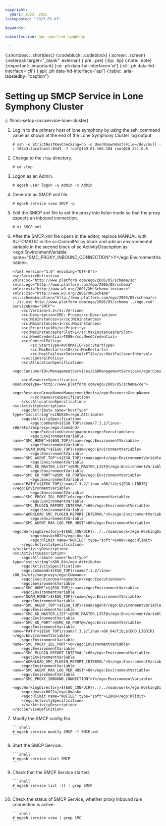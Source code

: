 ```yaml
---
copyright:
  years: 2023, 2025
lastupdated: "2023-05-03"

keywords:

subcollection: hpc-spectrum-symphony

---
```


{:shortdesc: .shortdesc}
{:codeblock: .codeblock}
{:screen: .screen}
{:external: target="_blank" .external}
{:pre: .pre}
{:tip: .tip}
{:note: .note}
{:important: .important}
{:ui: .ph data-hd-interface='ui'}
{:cli: .ph data-hd-interface='cli'}
{:api: .ph data-hd-interface='api'}
{:table: .aria-labeledby="caption"}


# Setting up SMCP Service in Lone Symphony Cluster
{: #smc-setup-smcservice-lone-cluster}

1.  Log in to the primary host of lone symphony by using the ssh_command value as shown at the end of the Lone Symphony Cluster log output.

    ``` shell
    # ssh -o StrictHostKeyChecking=no -o UserKnownHostsFile=/dev/null -L 18443:localhost:8443 -J root@149.81.166.184 root@10.241.0.6
    ```
2.  Change to the `/tmp` directory.

    ```shell
    # cd /tmp
    ```
3.  Logon as an Admin.

    ```shell
    # egosh user logon -u Admin -x Admin
    ```
4.  Generate an SMCP xml file.

    ```shell
    # egosh service view SMCP -p
    ```

5.  Edit the SMCP xml file to set the proxy into listen mode so that the proxy expects an inbound connection.

    ```shell
    # vi SMCP.xml
    ```
6.  After the SMCP.xml file opens in the editor, replace MANUAL with AUTOMATIC in the sc:ControlPolicy block and add an environmental variable in the second block of sc:ActivityDescription as <ego:EnvironmentVariable name="SMC_PROXY_INBOUND_CONNECTION">Y</ego:EnvironmentVariable>.
    ```http
    <?xml version="1.0" encoding="UTF-8"?>
    <sc:ServiceDefinition xmlns:sc="http://www.platform.com/ego/2005/05/schema/sc" xmlns:ego="http://www.platform.com/ego/2005/05/schema" xmlns:xsi="http://www.w3.org/2001/XMLSchema-instance" xmlns:xsd="http://www.w3.org/2001/XMLSchema" xsi:schemaLocation="http://www.platform.com/ego/2005/05/schema/sc ../sc.xsd http://www.platform.com/ego/2005/05/schema ../ego.xsd" ServiceName="SMCP">
        <sc:Version>1.2</sc:Version>
        <sc:Description>SMC: Proxy</sc:Description>
        <sc:MinInstances>1</sc:MinInstances>
        <sc:MaxInstances>1</sc:MaxInstances>
        <sc:Priority>10</sc:Priority>
        <sc:MaxInstancesPerSlot>1</sc:MaxInstancesPerSlot>
        <sc:NeedCredential>TRUE</sc:NeedCredential>
        <sc:ControlPolicy>
            <sc:StartType>AUTOMATIC</sc:StartType>
            <sc:MaxRestarts>10</sc:MaxRestarts>
            <sc:HostFailoverInterval>PT1S</sc:HostFailoverInterval>
        </sc:ControlPolicy>
        <sc:AllocationSpecification>
            <ego:ConsumerID>/ManagementServices/EGOManagementServices</ego:ConsumerID>
            
        <sc:ResourceSpecification ResourceType="http://www.platform.com/ego/2005/05/schema/ce">
            <ego:ResourceGroupName>ManagementHosts</ego:ResourceGroupName>
            </sc:ResourceSpecification>
        </sc:AllocationSpecification>
    <sc:ActivityDescription>
        <ego:Attribute name="hostType" type="xsd:string">LINUX86</ego:Attribute>
        <ego:ActivitySpecification>
            <ego:Command>${EGO_TOP}/soam/7.3.2/linux-x86/etc/smcproxy</ego:Command>
            <ego:ExecutionUser>egoadmin</ego:ExecutionUser>
            <ego:EnvironmentVariable name="SMC_HOME">${EGO_TOP}/soam</ego:EnvironmentVariable>
            <ego:EnvironmentVariable name="SOAM_HOME">${EGO_TOP}/soam</ego:EnvironmentVariable>
            <ego:EnvironmentVariable name="SMC_AGENT_TOP">${EGO_TOP}/soam/agent</ego:EnvironmentVariable>
            <ego:EnvironmentVariable name="SMC_KD_MASTER_LIST">@SMC_MASTER_LIST@</ego:EnvironmentVariable>
            <ego:EnvironmentVariable name="SMC_KD_PORT">@SMC_KD_PORT@</ego:EnvironmentVariable>
            <ego:EnvironmentVariable name="PATH">${EGO_TOP}/soam/7.3.2/linux-x86/lib;${EGO_LIBDIR}</ego:EnvironmentVariable>
            <ego:EnvironmentVariable name="SMC_PROXY_IDL_PORT">0</ego:EnvironmentVariable>
            <ego:EnvironmentVariable name="SMC_PLUGIN_REPORT_INTERVAL">60</ego:EnvironmentVariable>
            <ego:EnvironmentVariable name="WORKLOAD_SMC_PLUGIN_REPORT_INTERVAL">5</ego:EnvironmentVariable>
            <ego:EnvironmentVariable name="SMC_AGENT_MAX_LOG_PER_HOST">60</ego:EnvironmentVariable>
            <ego:WorkingDirectory>${EGO_CONFDIR}/../../soam/work</ego:WorkingDirectory>
            <ego:Umask>0022</ego:Umask>
            <ego:Rlimit name="NOFILE" type="soft">6400</ego:Rlimit>
        </ego:ActivitySpecification>
    </sc:ActivityDescription>
    <sc:ActivityDescription>
        <ego:Attribute name="hostType" type="xsd:string">X86_64</ego:Attribute>
        <ego:ActivitySpecification>
        <ego:Command>${EGO_TOP}/soam/7.3.2/linux-x86_64/etc/smcproxy</ego:Command>
        <ego:ExecutionUser>egoadmin</ego:ExecutionUser>
        <ego:EnvironmentVariable name="SMC_HOME">${EGO_TOP}/soam</ego:EnvironmentVariable>
        <ego:EnvironmentVariable name="SOAM_HOME">${EGO_TOP}/soam</ego:EnvironmentVariable>
        <ego:EnvironmentVariable name="SMC_AGENT_TOP">${EGO_TOP}/soam/agent</ego:EnvironmentVariable>
        <ego:EnvironmentVariable name="SMC_KD_MASTER_LIST">@SMC_MASTER_LIST@</ego:EnvironmentVariable>
        <ego:EnvironmentVariable name="SMC_KD_PORT">@SMC_KD_PORT@</ego:EnvironmentVariable>
        <ego:EnvironmentVariable name="PATH">${EGO_TOP}/soam/7.3.2/linux-x86_64/lib;${EGO_LIBDIR}</ego:EnvironmentVariable>
        <ego:EnvironmentVariable name="SMC_PROXY_IDL_PORT">0</ego:EnvironmentVariable>
        <ego:EnvironmentVariable name="SMC_PLUGIN_REPORT_INTERVAL">60</ego:EnvironmentVariable>
        <ego:EnvironmentVariable name="WORKLOAD_SMC_PLUGIN_REPORT_INTERVAL">5</ego:EnvironmentVariable>
        <ego:EnvironmentVariable name="SMC_AGENT_MAX_LOG_PER_HOST">60</ego:EnvironmentVariable>
        <ego:EnvironmentVariable name="SMC_PROXY_INBOUND_CONNECTION">Y</ego:EnvironmentVariable>
        <ego:WorkingDirectory>${EGO_CONFDIR}/../../soam/work</ego:WorkingDirectory>
        <ego:Umask>0022</ego:Umask>
        <ego:Rlimit name="NOFILE" type="soft">12800</ego:Rlimit>
        </ego:ActivitySpecification>
        </sc:ActivityDescription>
    </sc:ServiceDefinition>
    ```

7.  Modify the SMCP config file.

        ```shell
        # egosh service modify SMCP -f SMCP.xml
        ```

8.  Start the SMCP Service.

        ```shell
        # egosh service start SMCP
        ```

9.  Check that the SMCP Service started.

        ```shell
        # egosh service list -ll | grep SMCP
        ```

10. Check the status of SMCP Service, whether proxy inbound rule connection is active.

        ```shell
        # egosh service view | grep SMC
        ```
